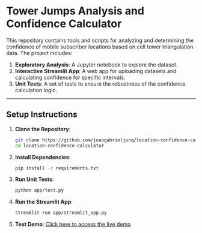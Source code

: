 # Tower Jumps Analysis and Confidence Calculator

This repository contains tools and scripts for analyzing and determining the confidence of mobile subscriber locations based on cell tower triangulation data. The project includes:

1. **Exploratory Analysis**: A Jupyter notebook to explore the dataset.
2. **Interactive Streamlit App**: A web app for uploading datasets and calculating confidence for specific intervals.
3. **Unit Tests**: A set of tests to ensure the robustness of the confidence calculation logic.

---

## Setup Instructions

1. **Clone the Repository**:
   ```bash
   git clone https://github.com/joaogabrieljunq/location-confidence-calculator.git
   cd location-confidence-calculator
   ```

2. **Install Dependencies**:
   ```bash
   pip install -r requirements.txt
   ```

3. **Run Unit Tests**:
   ```bash
   python app/test.py
   ```

4. **Run the Streamlit App**:
   ```bash
   streamlit run app/streamlit_app.py
   ```

5. **Test Demo**:
   [Click here to access the live demo](https://location-confidence-calculator-yhcie8emmbjyqjn977vruh.streamlit.app/)
